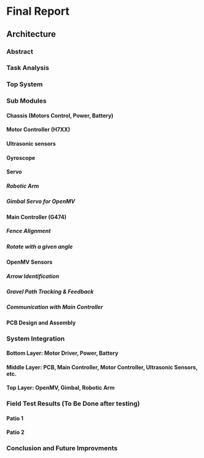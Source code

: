 # Final Report

## Architecture

### Abstract

### Task Analysis

### Top System

### Sub Modules

#### Chassis (Motors Control, Power, Battery)

#### Motor Controller (H7XX)

#### Ultrasonic sensors

#### Gyroscope

#### Servo

##### Robotic Arm

##### Gimbal Servo for OpenMV

#### Main Controller (G474)

##### Fence Alignment

##### Rotate with a given angle

#### OpenMV Sensors

##### Arrow Identification

##### Gravel Path Tracking & Feedback

##### Communication with Main Controller

#### PCB Design and Assembly

### System Integration

#### Bottom Layer: Motor Driver, Power, Battery

#### Middle Layer: PCB, Main Controller, Motor Controller, Ultrasonic Sensors, etc.

#### Top Layer: OpenMV, Gimbal, Robotic Arm

### Field Test Results (To Be Done after testing)

#### Patio 1

#### Patio 2

### Conclusion and Future Improvments






